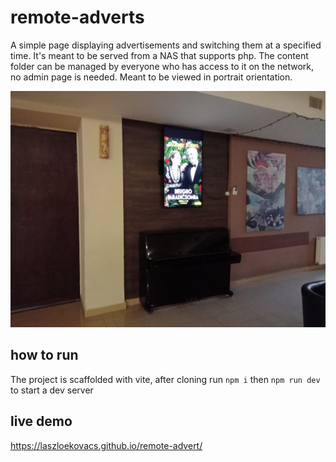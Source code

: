 # remote-adverts

A simple page displaying advertisements and switching them at a specified time.
It's meant to be served from a NAS that supports php. The content folder can 
be managed by everyone who has access to it on the network, no admin page is needed.
Meant to be viewed in portrait orientation.

![photo](img.jpg)

## how to run
The project is scaffolded with vite, after cloning run
`npm i` then `npm run dev` to start a dev server

## live demo
https://laszloekovacs.github.io/remote-advert/
